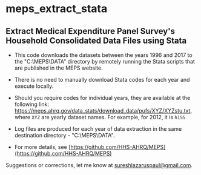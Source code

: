 # meps_extract_stata
## Extract Medical Expenditure Panel Survey's Household Consolidated Data Files using Stata

- This code downloads the datasets between the years 1996 and 2017 to the "C:\MEPS\DATA" directory by remotely running the Stata scripts that are published in the MEPS website. 

- There is no need to manually download Stata codes for each year and execute locally.

- Should you require codes for individual years, they are available at the following link: https://meps.ahrq.gov/data_stats/download_data/pufs/XYZ/XYZstu.txt, where `XYZ` are yearly dataset names. For example, for 2012, it is `h155` 

- Log files are produced for each year of data extraction in the same destination directory - "C:\MEPS\DATA".

- For more details, see [https://github.com/HHS-AHRQ/MEPS](https://github.com/HHS-AHRQ/MEPS)

Suggestions or corrections, let me know at sureshlazaruspaul@gmail.com.
